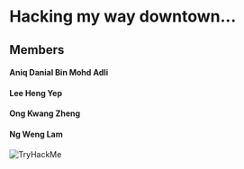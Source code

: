 # Hacking my way downtown...

## Members
#### Aniq Danial Bin Mohd Adli
#### Lee Heng Yep
#### Ong Kwang Zheng
#### Ng Weng Lam

<img src="https://tryhackme-badges.s3.amazonaws.com/naxph.png" alt="TryHackMe">
